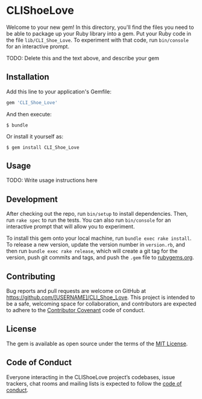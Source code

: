 # CLIShoeLove

Welcome to your new gem! In this directory, you'll find the files you need to be able to package up your Ruby library into a gem. Put your Ruby code in the file `lib/CLI_Shoe_Love`. To experiment with that code, run `bin/console` for an interactive prompt.

TODO: Delete this and the text above, and describe your gem

## Installation

Add this line to your application's Gemfile:

```ruby
gem 'CLI_Shoe_Love'
```

And then execute:

    $ bundle

Or install it yourself as:

    $ gem install CLI_Shoe_Love

## Usage

TODO: Write usage instructions here

## Development

After checking out the repo, run `bin/setup` to install dependencies. Then, run `rake spec` to run the tests. You can also run `bin/console` for an interactive prompt that will allow you to experiment.

To install this gem onto your local machine, run `bundle exec rake install`. To release a new version, update the version number in `version.rb`, and then run `bundle exec rake release`, which will create a git tag for the version, push git commits and tags, and push the `.gem` file to [rubygems.org](https://rubygems.org).

## Contributing

Bug reports and pull requests are welcome on GitHub at https://github.com/[USERNAME]/CLI_Shoe_Love. This project is intended to be a safe, welcoming space for collaboration, and contributors are expected to adhere to the [Contributor Covenant](http://contributor-covenant.org) code of conduct.

## License

The gem is available as open source under the terms of the [MIT License](https://opensource.org/licenses/MIT).

## Code of Conduct

Everyone interacting in the CLIShoeLove project’s codebases, issue trackers, chat rooms and mailing lists is expected to follow the [code of conduct](https://github.com/[USERNAME]/CLI_Shoe_Love/blob/master/CODE_OF_CONDUCT.md).
